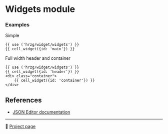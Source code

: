 # Widgets module
    
### Examples

Simple

    {{ use ('hrzg/widget/widgets') }}
    {{ cell_widget({id: 'main'}) }}

Full width header and container

    {{ use ('hrzg/widget/widgets') }}
    {{ cell_widget({id: 'header'}) }}
    <div class="container">
        {{ cell_widget({id: 'container'}) }}
    </div>

## References

- [JSON Editor documentation](https://github.com/jdorn/json-editor)

---

:blue_book: [Project page](https://git.hrzg.de/hrzg/yii2-widgets2-module)

